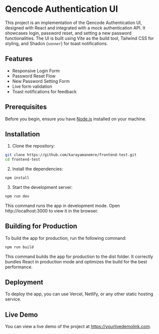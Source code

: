 # Qencode Authentication UI

This project is an implementation of the Qencode Authentication UI, designed with React and integrated with a mock authentication API. It showcases login, password reset, and setting a new password functionalities. The UI is built using Vite as the build tool, Tailwind CSS for styling, and Shadcn (`sonner`) for toast notifications.

## Features

- Responsive Login Form
- Password Reset Flow
- New Password Setting Form
- Live form validation
- Toast notifications for feedback

## Prerequisites

Before you begin, ensure you have [Node.js](https://nodejs.org/) installed on your machine.

## Installation

1. Clone the repository:

```bash
git clone https://github.com/karayamanemre/frontend-test.git
cd frontend-test
```

2. Install the dependencies:

```bash
npm install
```

3. Start the development server:

```bash
npm run dev
```

This command runs the app in development mode. Open http://localhost:3000 to view it in the browser.

## Building for Production

To build the app for production, run the following command:

```bash
npm run build
```

This command builds the app for production to the dist folder. It correctly bundles React in production mode and optimizes the build for the best performance.

## Deployment

To deploy the app, you can use Vercel, Netlify, or any other static hosting service.

## Live Demo

You can view a live demo of the project at https://yourlivedemolink.com.
